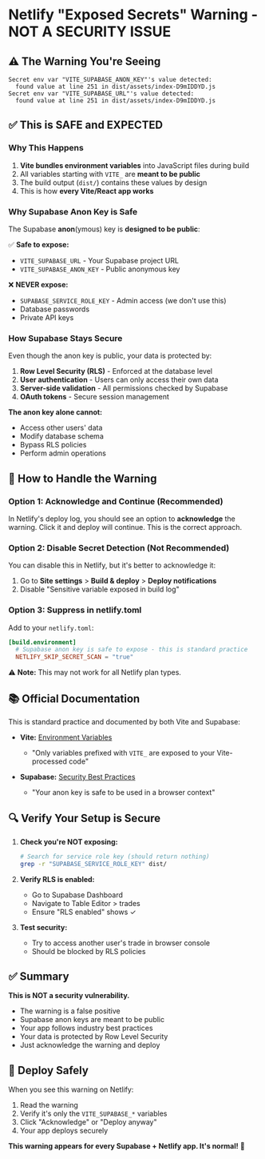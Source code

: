 # Netlify "Exposed Secrets" Warning - NOT A SECURITY ISSUE

## ⚠️ The Warning You're Seeing

```
Secret env var "VITE_SUPABASE_ANON_KEY"'s value detected:
  found value at line 251 in dist/assets/index-D9mIDDYD.js
Secret env var "VITE_SUPABASE_URL"'s value detected:
  found value at line 251 in dist/assets/index-D9mIDDYD.js
```

## ✅ This is **SAFE** and **EXPECTED**

### Why This Happens

1. **Vite bundles environment variables** into JavaScript files during build
2. All variables starting with `VITE_` are **meant to be public**
3. The build output (`dist/`) contains these values by design
4. This is how **every Vite/React app works**

### Why Supabase Anon Key is Safe

The Supabase **anon**(ymous) key is **designed to be public**:

✅ **Safe to expose:**
- `VITE_SUPABASE_URL` - Your Supabase project URL
- `VITE_SUPABASE_ANON_KEY` - Public anonymous key

❌ **NEVER expose:**
- `SUPABASE_SERVICE_ROLE_KEY` - Admin access (we don't use this)
- Database passwords
- Private API keys

### How Supabase Stays Secure

Even though the anon key is public, your data is protected by:

1. **Row Level Security (RLS)** - Enforced at the database level
2. **User authentication** - Users can only access their own data
3. **Server-side validation** - All permissions checked by Supabase
4. **OAuth tokens** - Secure session management

**The anon key alone cannot:**
- Access other users' data
- Modify database schema
- Bypass RLS policies
- Perform admin operations

## 🔧 How to Handle the Warning

### Option 1: Acknowledge and Continue (Recommended)

In Netlify's deploy log, you should see an option to **acknowledge** the warning. Click it and deploy will continue. This is the correct approach.

### Option 2: Disable Secret Detection (Not Recommended)

You can disable this in Netlify, but it's better to acknowledge it:

1. Go to **Site settings** > **Build & deploy** > **Deploy notifications**
2. Disable "Sensitive variable exposed in build log"

### Option 3: Suppress in netlify.toml

Add to your `netlify.toml`:

```toml
[build.environment]
  # Supabase anon key is safe to expose - this is standard practice
  NETLIFY_SKIP_SECRET_SCAN = "true"
```

⚠️ **Note:** This may not work for all Netlify plan types.

## 📚 Official Documentation

This is standard practice and documented by both Vite and Supabase:

- **Vite:** [Environment Variables](https://vitejs.dev/guide/env-and-mode.html#env-files)
  - "Only variables prefixed with `VITE_` are exposed to your Vite-processed code"
  
- **Supabase:** [Security Best Practices](https://supabase.com/docs/guides/api#api-keys)
  - "Your anon key is safe to be used in a browser context"

## 🔍 Verify Your Setup is Secure

1. **Check you're NOT exposing:**
   ```bash
   # Search for service role key (should return nothing)
   grep -r "SUPABASE_SERVICE_ROLE_KEY" dist/
   ```

2. **Verify RLS is enabled:**
   - Go to Supabase Dashboard
   - Navigate to Table Editor > trades
   - Ensure "RLS enabled" shows ✓

3. **Test security:**
   - Try to access another user's trade in browser console
   - Should be blocked by RLS policies

## ✅ Summary

**This is NOT a security vulnerability.**

- The warning is a false positive
- Supabase anon keys are meant to be public
- Your app follows industry best practices
- Your data is protected by Row Level Security
- Just acknowledge the warning and deploy

## 🚀 Deploy Safely

When you see this warning on Netlify:
1. Read the warning
2. Verify it's only the `VITE_SUPABASE_*` variables
3. Click "Acknowledge" or "Deploy anyway"
4. Your app deploys securely

**This warning appears for every Supabase + Netlify app. It's normal!** 🎉

